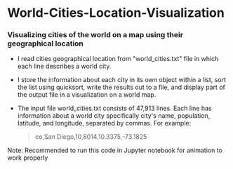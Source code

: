 # World-Cities-Location-Visualization
### Visualizing cities of the world on a map using their geographical location

- I read cities geographical location from "world_cities.txt" file in which each line describes a world city.

- I store the information about each city in its own object within a list, sort the list using quicksort, write the results out to a file, and display part of the output file in a visualization on a world map.

- The input file world_cities.txt consists of 47,913 lines. Each line has information about a world city specifically city's name, population, latitude, and longitude, separated by commas. For example:

  > co,San Diego,10,8014,10.3375,-73.1825

Note: Recommended to run this code in Jupyter notebook for animation to work properly
